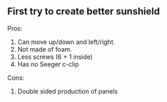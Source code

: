 First try to create better sunshield
------------------------------------
Pros:
1. Can move up/down and left/right.
2. Not made of foam.
3. Less screws (6 + 1 inside)
4. Has no Seeger c-clip

Cons:
1. Double sided production of panels
